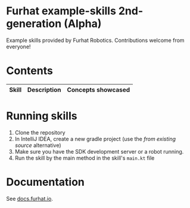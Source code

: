 # Furhat example-skills 2nd-generation (Alpha)

Example skills provided by Furhat Robotics. Contributions welcome from everyone!

# Contents

Skill                 | Description                                 | Concepts showcased
----------------------|---------------------------------------------|------------------------------------------------------

# Running skills
1. Clone the repository
2. In IntelliJ IDEA, create a new gradle project (use the _from existing source_ alternative)
3. Make sure you have the SDK development server or a robot running.
4. Run the skill by the main method in the skill's `main.kt` file

# Documentation
See [docs.furhat.io](https://docs.furhat.io).
